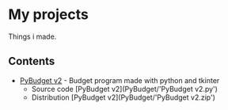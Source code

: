 # My projects

Things i made.

## Contents

* [PyBudget v2](PyBudget) - Budget program made with python and tkinter
  - Source code [PyBudget v2](PyBudget/'PyBudget v2.py')
  - Distribution [PyBudget v2](PyBudget/'PyBudget v2.zip')